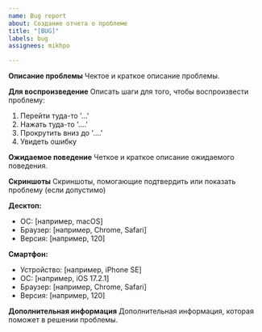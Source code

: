 ```yaml
---
name: Bug report
about: Создание отчета о проблеме
title: "[BUG]"
labels: bug
assignees: mikhpo

---
```


**Описание проблемы**
Чектое и краткое описание проблемы.

**Для воспроизведение**
Описать шаги для того, чтобы воспроизвести проблему:
1. Перейти туда-то '...'
2. Нажать туда-то '....'
3. Прокрутить вниз до '....'
4. Увидеть ошибку

**Ожидаемое поведение**
Четкое и краткое описание ожидаемого поведения.

**Скриншоты**
Скриншоты, помогающие подтвердить или показать проблему (если допустимо)

**Десктоп:**
 - ОС: [например,  macOS]
 - Браузер: [например, Chrome, Safari]
 - Версия: [например, 120]

**Смартфон:**
 - Устройство: [например, iPhone SE]
 - ОС: [например, iOS 17.2.1]
 - Браузер: [например, Chrome, Safari]
 - Версия: [например, 120]

**Дополнительная информация**
Дополнительная информация, которая поможет в решении проблемы.
